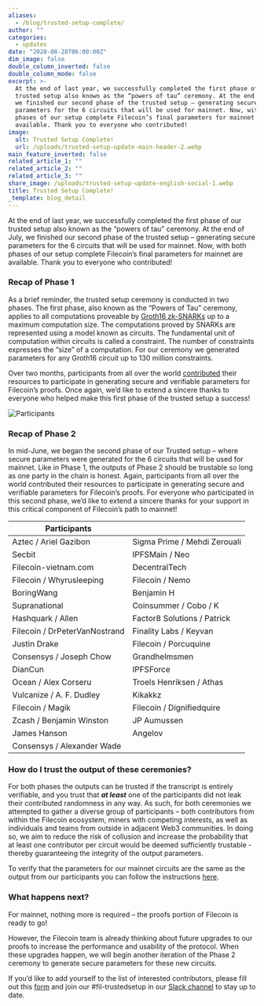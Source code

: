 ```yaml
---
aliases:
  - /blog/trusted-setup-complete/
author: ""
categories:
  - updates
date: "2020-08-28T06:00:00Z"
dim_image: false
double_column_inverted: false
double_column_mode: false
excerpt: >-
  At the end of last year, we successfully completed the first phase of our
  trusted setup also known as the “powers of tau” ceremony. At the end of July,
  we finished our second phase of the trusted setup – generating secure
  parameters for the 6 circuits that will be used for mainnet. Now, with both
  phases of our setup complete Filecoin’s final parameters for mainnet are
  available. Thank you to everyone who contributed!
image:
  alt: Trusted Setup Complete!
  url: /uploads/trusted-setup-update-main-header-2.webp
main_feature_inverted: false
related_article_1: ""
related_article_2: ""
related_article_3: ""
share_image: /uploads/trusted-setup-update-english-social-1.webp
title: Trusted Setup Complete!
_template: blog_detail
---
```


At the end of last year, we successfully completed the first phase of our trusted setup also known as the “powers of tau” ceremony. At the end of July, we finished our second phase of the trusted setup – generating secure parameters for the 6 circuits that will be used for mainnet. Now, with both phases of our setup complete Filecoin’s final parameters for mainnet are available. Thank you to everyone who contributed!

### Recap of Phase 1

As a brief reminder, the trusted setup ceremony is conducted in two phases. The first phase, also known as the “Powers of Tau” ceremony, applies to all computations proveable by [Groth16 zk-SNARKs](https://eprint.iacr.org/2016/260.pdf) up to a maximum computation size. The computations proved by SNARKs are represented using a model known as circuits. The fundamental unit of computation within circuits is called a constraint. The number of constraints expresses the “size” of a computation. For our ceremony we generated parameters for any Groth16 circuit up to 130 million constraints.

Over two months, participants from all over the world [contributed](https://github.com/arielgabizon/perpetualpowersoftau#ceremony-progress) their resources to participate in generating secure and verifiable parameters for Filecoin’s proofs. Once again, we’d like to extend a sincere thanks to everyone who helped make this first phase of the trusted setup a success!

![Participants](https://filecoin.io/vintage/images/blog/trusted-setup-participants.jpg)

### Recap of Phase 2

In mid-June, we began the second phase of our Trusted setup – where secure parameters were generated for the 6 circuits that will be used for mainnet. Like in Phase 1, the outputs of Phase 2 should be trustable so long as one party in the chain is honest. Again, participants from all over the world contributed their resources to participate in generating secure and verifiable parameters for Filecoin’s proofs. For everyone who participated in this second phase, we’d like to extend a sincere thanks for your support in this critical component of Filecoin’s path to mainnet!

| Participants                  |                              |
| ----------------------------- | ---------------------------- |
| Aztec / Ariel Gazibon         | Sigma Prime / Mehdi Zerouali |
| Secbit                        | IPFSMain / Neo               |
| Filecoin-vietnam.com          | DecentralTech                |
| Filecoin / Whyrusleeping      | Filecoin / Nemo              |
| BoringWang                    | Benjamin H                   |
| Supranational                 | Coinsummer / Cobo / K        |
| Hashquark / Allen             | Factor8 Solutions / Patrick  |
| Filecoin / DrPeterVanNostrand | Finality Labs / Keyvan       |
| Justin Drake                  | Filecoin / Porcuquine        |
| Consensys / Joseph Chow       | Grandhelmsmen                |
| DianCun                       | IPFSForce                    |
| Ocean / Alex Corseru          | Troels Henriksen / Athas     |
| Vulcanize / A. F. Dudley      | Kikakkz                      |
| Filecoin / Magik              | Filecoin / Dignifiedquire    |
| Zcash / Benjamin Winston      | JP Aumussen                  |
| James Hanson                  | Angelov                      |
| Consensys / Alexander Wade    |                              |

### How do I trust the output of these ceremonies?

For both phases the outputs can be trusted if the transcript is entirely verifiable, and you trust that **_at least_** one of the participants did not leak their contributed randomness in any way. As such, for both ceremonies we attempted to gather a diverse group of participants – both contributors from within the Filecoin ecosystem, miners with competing interests, as well as individuals and teams from outside in adjacent Web3 communities. In doing so, we aim to reduce the risk of collusion and increase the probability that at least one contributor per circuit would be deemed sufficiently trustable - thereby guaranteeing the integrity of the output parameters.

To verify that the parameters for our mainnet circuits are the same as the output from our participants you can follow the instructions [here](https://github.com/filecoin-project/phase2-attestations/tree/a5f58bc31efbfdcd93f0207efe475c62a50ae13c/b288702#phase-2-validation).

### What happens next?

For mainnet, nothing more is required – the proofs portion of Filecoin is ready to go!

However, the Filecoin team is already thinking about future upgrades to our proofs to increase the performance and usability of the protocol. When these upgrades happen, we will begin another iteration of the Phase 2 ceremony to generate secure parameters for these new circuits.

If you’d like to add yourself to the list of interested contributors, please fill out this [form](https://forms.gle/oJaT1v1Kyge4FiK6A) and join our #fil-trustedsetup in our [Slack channel](https://filecoin.io/slack) to stay up to date.
